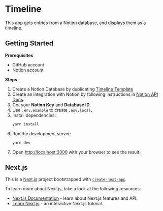 # Timeline

This app gets entries from a Notion database, and displays them as a timeline.

## Getting Started

**Prerequisites**

- GitHub account
- Notion account

**Steps**

1. Create a Notion Database by duplicating [Timeline Template](https://decorous-course-27d.notion.site/9383ec0971b84bf39c1ae4f5e1a1c7fd?v=ddb9ed88aa5245f4a37a9cc417979196)
2. Create an integration with Notion by following instructions in [Notion API Docs](https://developers.notion.com/docs).
3. Get your **Notion Key** and **Database ID**.
4. Use `.env.example` to create `.env.local`.
5. Install dependencies:
   ```bash
   yarn install
   ```
6. Run the development server:
   ```bash
   yarn dev
   ```
7. Open [http://localhost:3000](http://localhost:3000) with your browser to see the result.

## Next.js

This is a [Next.js](https://nextjs.org/) project bootstrapped with [`create-next-app`](https://github.com/vercel/next.js/tree/canary/packages/create-next-app).

To learn more about Next.js, take a look at the following resources:

- [Next.js Documentation](https://nextjs.org/docs) - learn about Next.js features and API.
- [Learn Next.js](https://nextjs.org/learn) - an interactive Next.js tutorial.
